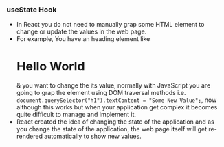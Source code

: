 ### useState Hook
- In React you do not need to manually grap some HTML element to change or update the values in the web page.
- For example, You have an heading element like <h1>Hello World</h1> & you want to change the its value, normally with JavaScript you are going to grap the element using DOM traversal methods i.e. `document.querySelector("h1").textContent = "Some New Value";`, now although this works but when your application get complex it becomes quite difficult to manage and implement it.
- React created the idea of changing the state of the application and as you change the state of the application, the web page itself will get re-rendered automatically to show new values.
